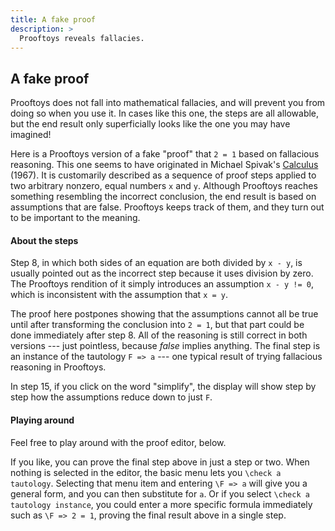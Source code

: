 ```yaml
---
title: A fake proof
description: >
  Prooftoys reveals fallacies.
---
```


## A fake proof

Prooftoys does not fall into mathematical fallacies, and will prevent
you from doing so when you use it.  In cases like this one, the steps
are all allowable, but the end result only superficially looks like
the one you may have imagined!

Here is a Prooftoys version of a fake "proof" that `2 = 1` based on
fallacious reasoning.  This one seems to have originated in Michael
Spivak's <u>Calculus</u> (1967).  It is customarily described as a
sequence of proof steps applied to two arbitrary nonzero, equal
numbers `x` and `y`.  Although Prooftoys reaches something resembling
the incorrect conclusion, the end result is based on assumptions that
are false.  Prooftoys keeps track of them, and they turn out to be
important to the meaning.

<div class="proof-display mb-4" data-steps='
(steps
(1 assumeExplicitly (t (x = y)))
(2 consider (t (x * x)))
(3 rewriteFrom (s 2) (path "/main/right/right") (s 1))
(4 subtractFromBoth (s 3) (path "/right") (t (y * y)))
(5 rewrite (s 4) (path "/right/left") (t (((R x) & (R y)) => (((x * x) - (y * y)) = ((x + y) * (x - y))))))
(6 rewrite (s 5) (path "/right/right") (t ((((R a) & (R b)) & (R c)) => (((a * c) - (b * c)) = ((a - b) * c)))))
(7 rewrite (s 6) (path "/right/right") (t (((R x) & (R y)) => ((x * y) = (y * x)))))
(8 divideBothByThis (s 7) (path "/right/right/right"))
(9 rewriteFrom (s 8) (path "/right/left/left") (s 1))
(10 rewrite (s 9) (path "/right/left") (t ((R a) => ((a + a) = (2 * a)))))
(11 divideBothByThis (s 10) (path "/right/left/right"))
(12 rewrite (s 11) (path "/left/left/left/left/left/left/left") (t ((a != b) == (not (a = b)))))
(13 rewrite (s 12) (path "/left/left/left/right/arg") (t (((R a) & (R b)) => (((a - b) = 0) == (a = b)))))
(14 assumed (s 13) (path "/left/left/left/right/arg"))
(15 simplifySite (s 14) (path "/left"))
)'></div>

#### About the steps

Step 8, in which both sides of an equation are both divided by `x -
y`, is usually pointed out as the incorrect step because it uses
division by zero.  The Prooftoys rendition of it simply introduces an
assumption `x - y != 0`, which is inconsistent with the assumption
that `x = y`.

The proof here postpones showing that the assumptions cannot all be
true until after transforming the conclusion into `2 = 1`, but that
part could be done immediately after step 8.  All of the reasoning is
still correct in both versions --- just pointless, because *false*
implies anything.  The final step is an instance of the tautology `F
=> a` --- one typical result of trying fallacious reasoning in
Prooftoys.

In step 15, if you click on the word "simplify", the display will show
step by step how the assumptions reduce down to just `F`.

#### Playing around

Feel free to play around with the proof editor, below.

If you like, you can prove the final step above in just a step or two.
When nothing is selected in the editor, the basic menu lets you
`\check a tautology`.  Selecting that menu item and entering `\F => a`
will give you a general form, and you can then substitute for `a`.  Or
if you select `\check a tautology instance`, you could enter a more
specific formula immediately such as `\F => 2 = 1`, proving the final
result above in a single step.

<div class="proof-editor mb-4"></div>


